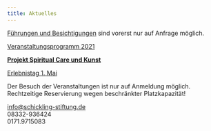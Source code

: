 ```yaml
---
title: Aktuelles
---
```

[Führungen und Besichtigungen](/fuehrungen/) sind vorerst nur auf Anfrage möglich.  

[Veranstaltungsprogramm 2021](/veranstaltungen/2021/)
   

[**Projekt Spiritual Care und Kunst**](/spiritualcare/)
  
[Erlebnistag 1. Mai](/veranstaltungen/2021/20210501erlebnistag/)

Der Besuch der Veranstaltungen ist nur auf Anmeldung möglich. Rechtzeitige Reservierung wegen beschränkter Platzkapazität!

info@schickling-stiftung.de  
08332-936424  
0171.9715083

